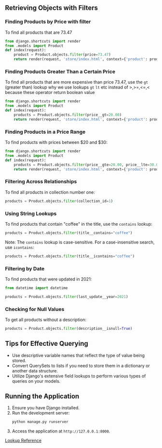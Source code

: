 ## Retrieving Objects with Filters

### Finding Products by Price with filter

To find all products that are 73.47
```python
from django.shortcuts import render
from .models import Product
def index(request):
    product = Product.objects.filter(price=73.47)
    return render(request, 'store/index.html', context={'product': product})
```

### Finding Products Greater Than a Certain Price

To find all products that are more expensive than price 73.47, use the `gt` (greater than) lookup why we use lookups `gt` `lt` etc instead of >,>=,<=,< because  these operator return boolean value
```python
from django.shortcuts import render
from .models import Product
def index(request):
    products = Product.objects.filter(price__gt=20.00)
    return render(request, 'store/index.html', context={'product': product})
```

### Finding Products in a Price Range

To find products with prices between $20 and $30:

```python
from django.shortcuts import render
from .models import Product
def index(request):
    products = Product.objects.filter(price__gte=20.00, price__lte=30.00)
    return render(request, 'store/index.html', context={'product': product})
```

### Filtering Across Relationships

To find all products in collection number one:

```python
products = Product.objects.filter(collection_id=1)
```

### Using String Lookups

To find products that contain "coffee" in the title, use the `contains` lookup:

```python
products = Product.objects.filter(title__contains="coffee")
```

Note: The `contains` lookup is case-sensitive. For a case-insensitive search, use `icontains`:

```python
products = Product.objects.filter(title__icontains="coffee")
```

### Filtering by Date

To find products that were updated in 2021:

```python
from datetime import datetime

products = Product.objects.filter(last_update__year=2021)
```

### Checking for Null Values

To get all products without a description:

```python
products = Product.objects.filter(description__isnull=True)
```

## Tips for Effective Querying

- Use descriptive variable names that reflect the type of value being stored.
- Convert QuerySets to lists if you need to store them in a dictionary or another data structure.
- Utilize Django's extensive field lookups to perform various types of queries on your models.

## Running the Application
1. Ensure you have Django installed.
2. Run the development server:
   ```bash
   python manage.py runserver
   ```
3. Access the application at `http://127.0.0.1:8000`.


[Lookup Reference](https://docs.djangoproject.com/en/5.0/ref/models/querysets/)